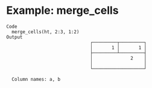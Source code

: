 # Example: merge_cells

    Code
      merge_cells(ht, 2:3, 1:2)
    Output
                                   ┌─────────┬─────────┐
                                   │       1 │       1 │
                                   ├─────────┴─────────┤
                                   │              2    │
                                   │                   │
                                   └───────────────────┘
      
      Column names: a, b

